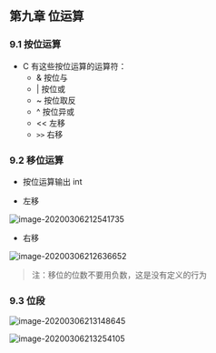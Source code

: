 ## 第九章 位运算

### 9.1 按位运算

* C 有这些按位运算的运算符：
  * &    按位与
  * |    按位或
  * ~    按位取反
  * ^    按位异或
  * <<   左移
  * `>>`  右移



### 9.2 移位运算

* 按位运算输出 int

* 左移

![image-20200306212541735](https://gitee.com/wugenqiang/PictureBed/raw/master/CS-Notes/20200423185410.png)

* 右移

![image-20200306212636652](https://gitee.com/wugenqiang/PictureBed/raw/master/CS-Notes/20200423185414.png)

> 注：移位的位数不要用负数，这是没有定义的行为



### 9.3 位段

![image-20200306213148645](https://gitee.com/wugenqiang/PictureBed/raw/master/CS-Notes/20200423185421.png)

![image-20200306213254105](https://gitee.com/wugenqiang/PictureBed/raw/master/CS-Notes/20200423185425.png)

